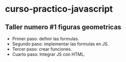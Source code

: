 # curso-practico-javascript

## Taller numero #1 figuras geometricas

- Primer paso: definir las formulas.
- Segundo paso: implementar las formulas en JS.
- Tercer paso: crear funciones.
- Cuarto paso: Integrar JS con HTML.